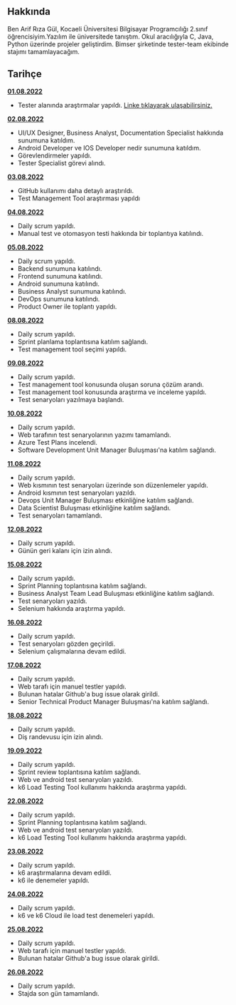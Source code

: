 ## Hakkında

Ben Arif Rıza Gül, Kocaeli Üniversitesi Bilgisayar Programcılığı 2.sınıf öğrencisiyim.Yazılım ile üniversitede tanıştım. Okul 
aracılığıyla C, Java, Python üzerinde projeler geliştirdim. Bimser şirketinde tester-team ekibinde stajımı tamamlayacağım.

## Tarihçe

[**01.08.2022**](https://github.com/bimser-intern/docs/issues/508)
- Tester alanında araştırmalar yapıldı. [Linke tıklayarak ulaşabilirsiniz.](https://miktadozturk.medium.com/yaz%C4%B1l%C4%B1m-test-m%C3%BChendisli%C4%9Fi-ve-yaz%C4%B1l%C4%B1m-testine-genel-bak%C4%B1%C5%9F-40585be2fc58)

[**02.08.2022**](https://github.com/bimser-intern/docs/issues/508)
 - UI/UX Designer, Business Analyst, Documentation Specialist hakkında sunumuna katıldım.
 - Android Developer ve IOS Developer nedir sunumuna katıldım.
 - Görevlendirmeler yapıldı.
 - Tester Specialist görevi alındı.

[**03.08.2022**](https://github.com/bimser-intern/docs/issues/508)
 - GitHub kullanımı daha detaylı araştırıldı.
 - Test Management Tool araştırması yapıldı

[**04.08.2022**](https://github.com/bimser-intern/docs/issues/508)
 - Daily scrum yapıldı.
 - Manual test ve otomasyon testi hakkında bir toplantıya katılındı.

[**05.08.2022**](https://github.com/bimser-intern/docs/issues/508)
 - Daily scrum yapıldı.  
 - Backend sunumuna katılındı.
 - Frontend sunumuna katılındı.
 - Android sunumuna katılındı.
 - Business Analyst sunumuna katılındı.
 - DevOps sunumuna katılındı. 
 - Product Owner ile toplantı yapıldı.

[**08.08.2022**](https://github.com/bimser-intern/docs/issues/508)
 - Daily scrum yapıldı.
 - Sprint planlama toplantısına katılım sağlandı.
 - Test management tool seçimi yapıldı.

[**09.08.2022**](https://github.com/bimser-intern/docs/issues/508)
 - Daily scrum yapıldı.
 - Test management tool konusunda oluşan soruna çözüm arandı. 
 - Test management tool konusunda araştırma ve inceleme yapıldı.
 - Test senaryoları yazılmaya başlandı. 

[**10.08.2022**](https://github.com/bimser-intern/docs/issues/508)
 - Daily scrum yapıldı.
 - Web tarafının test senaryolarının yazımı tamamlandı.
 - Azure Test Plans incelendi.
 - Software Development Unit Manager Buluşması'na katılım sağlandı.

[**11.08.2022**](https://github.com/bimser-intern/docs/issues/508)
 - Daily scrum yapıldı.
 - Web kısmının test senaryoları üzerinde son düzenlemeler yapıldı.
 - Android kısmının test senaryoları yazıldı. 
 - Devops Unit Manager Buluşması etkinliğine katılım sağlandı.
 - Data Scientist Buluşması etkinliğine katılım sağlandı.
 - Test senaryoları tamamlandı.

[**12.08.2022**](https://github.com/bimser-intern/docs/issues/508)
 - Daily scrum yapıldı.
 - Günün geri kalanı için izin alındı.
 
[**15.08.2022**](https://github.com/bimser-intern/docs/issues/508)
 - Daily scrum yapıldı.
 - Sprint Planning toplantısına katılım sağlandı.
 - Business Analyst Team Lead Buluşması etkinliğine katılım sağlandı.
 - Test senaryoları yazıldı.
 - Selenium hakkında araştırma yapıldı.

[**16.08.2022**](https://github.com/bimser-intern/docs/issues/508)
 - Daily scrum yapıldı.
 - Test senaryoları gözden geçirildi.
 - Selenium çalışmalarına devam edildi.

[**17.08.2022**](https://github.com/bimser-intern/docs/issues/508)
 - Daily scrum yapıldı.
 - Web tarafı için manuel testler yapıldı.
 - Bulunan hatalar Github'a bug issue olarak girildi.
 - Senior Technical Product Manager Buluşması'na katılım sağlandı.

[**18.08.2022**](https://github.com/bimser-intern/docs/issues/508)
 - Daily scrum yapıldı.
 - Diş randevusu için izin alındı. 

[**19.09.2022**](https://github.com/bimser-intern/docs/issues/508)
 - Daily scrum yapıldı.
 - Sprint review toplantısına katılım sağlandı.
 - Web ve android test senaryoları yazıldı.
 - k6 Load Testing Tool kullanımı hakkında araştırma yapıldı.

[**22.08.2022**](https://github.com/bimser-intern/docs/issues/508)
 - Daily scrum yapıldı.
 - Sprint Planning toplantısına katılım sağlandı.
 - Web ve android test senaryoları yazıldı.
 - k6 Load Testing Tool kullanımı hakkında araştırma yapıldı.

[**23.08.2022**](https://github.com/bimser-intern/docs/issues/508)
 - Daily scrum yapıldı.
 - k6 araştırmalarına devam edildi.
 - k6 ile denemeler yapıldı.

[**24.08.2022**](https://github.com/bimser-intern/docs/issues/508)
 - Daily scrum yapıldı.
 - k6 ve k6 Cloud ile load test denemeleri yapıldı.

[**25.08.2022**](https://github.com/bimser-intern/docs/issues/508)
 - Daily scrum yapıldı.
 - Web tarafı için manuel testler yapıldı.
 - Bulunan hatalar Github'a bug issue olarak girildi.

[**26.08.2022**](https://github.com/bimser-intern/docs/issues/508)
 - Daily scrum yapıldı.
 - Stajda son gün tamamlandı.

